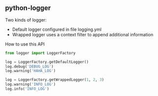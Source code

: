 ## python-logger

Two kinds of logger:
   - Default logger configured in file logging.yml
   - Wrapped logger uses a context filter to append additional information

How to use this API

```python
from logger import LoggerFactory

log = LoggerFactory.getDefaultLogger()
log.debug('DEBUG_LOG')
log.warning('HAHA_LOG')

log = LoggerFactory.getWrappedLogger(1, 2, 3)
log.warning('INFO_LOG')
log.info('INFO_LOG')
```
